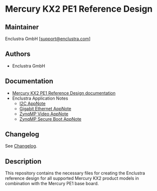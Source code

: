 # Mercury KX2 PE1 Reference Design

## Maintainer

Enclustra GmbH [support@enclustra.com]

## Authors

* Enclustra GmbH

## Documentation

* [Mercury KX2 PE1 Reference Design documentation](./doc/Mercury_KX2_PE1.pdf)
* Enclustra Application Notes
  - [I2C AppNote](https://github.com/enclustra/I2CAppNote)
  - [Gigabit Ethernet AppNote](https://github.com/enclustra/GigabitEthernetAppNote)
  - [ZynqMP Video AppNote](https://github.com/enclustra/ZynqMpVideoAppNote)
  - [ZynqMP Secure Boot AppNote](https://github.com/enclustra/ZynqMPSecureBootAppNote)

## Changelog
See [Changelog](changelog.md).

## Description
This repository contains the necessary files for creating the Enclustra reference design for all supported Mercury KX2 product models in combination with the Mercury PE1 base board.

